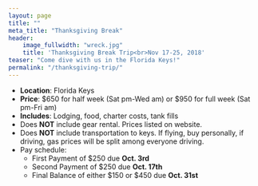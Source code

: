 ```yaml
---
layout: page
title: ""
meta_title: "Thanksgiving Break"
header:
    image_fullwidth: "wreck.jpg"
    title: 'Thanksgiving Break Trip<br>Nov 17-25, 2018'
teaser: "Come dive with us in the Florida Keys!"
permalink: "/thanksgiving-trip/"
---
```


- __Location__: Florida Keys  
- __Price__: $650 for half week (Sat pm-Wed am) or $950 for full week (Sat pm-Fri am)  
- __Includes__: Lodging, food, charter costs, tank fills  
- Does __NOT__ include gear rental. Prices listed on website.  
- Does __NOT__ include transportation to keys. If flying, buy personally, if driving, gas prices will be split among everyone driving.  
- Pay schedule:
  - First Payment of $250 due __Oct. 3rd__  
  - Second Payment of $250 due __Oct. 17th__  
  - Final Balance of either $150 or $450 due __Oct. 31st__  

